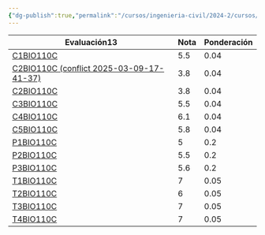 ```yaml
---
{"dg-publish":true,"permalink":"/cursos/ingenieria-civil/2024-2/cursos/bio-110-c/"}
---
```


<div><table class="dataview table-view-table"><thead class="table-view-thead"><tr class="table-view-tr-header"><th class="table-view-th"><span>Evaluación</span><span class="dataview small-text">13</span></th><th class="table-view-th"><span>Nota</span></th><th class="table-view-th"><span>Ponderación</span></th></tr></thead><tbody class="table-view-tbody"><tr><td><span><a data-tooltip-position="top" aria-label="Cursos/Ingeniería Civil/2024-2/Evaluaciones/Biología de Organismos y Comunidades/C1BIO110C.md" data-href="Cursos/Ingeniería Civil/2024-2/Evaluaciones/Biología de Organismos y Comunidades/C1BIO110C.md" href="Cursos/Ingeniería Civil/2024-2/Evaluaciones/Biología de Organismos y Comunidades/C1BIO110C.md" class="original-internal-link" target="_blank" rel="noopener nofollow" style="display: none;">C1BIO110C</a><a data-tooltip-position="top" aria-label="Cursos/Ingeniería Civil/2024-2/Evaluaciones/Biología de Organismos y Comunidades/C1BIO110C.md" data-href="Cursos/Ingeniería Civil/2024-2/Evaluaciones/Biología de Organismos y Comunidades/C1BIO110C.md" href="Cursos/Ingeniería Civil/2024-2/Evaluaciones/Biología de Organismos y Comunidades/C1BIO110C.md" class="internal-link mathLink-internal-link" target="_blank" rel="noopener nofollow">C1BIO110C</a></span></td><td>5.5</td><td><span>0.04</span></td></tr><tr><td><span><a data-tooltip-position="top" aria-label="Cursos/Ingeniería Civil/2024-2/Evaluaciones/Biología de Organismos y Comunidades/C2BIO110C (conflict 2025-03-09-17-41-37).md" data-href="Cursos/Ingeniería Civil/2024-2/Evaluaciones/Biología de Organismos y Comunidades/C2BIO110C (conflict 2025-03-09-17-41-37).md" href="Cursos/Ingeniería Civil/2024-2/Evaluaciones/Biología de Organismos y Comunidades/C2BIO110C (conflict 2025-03-09-17-41-37).md" class="original-internal-link" target="_blank" rel="noopener nofollow" style="display: none;">C2BIO110C (conflict 2025-03-09-17-41-37)</a><a data-tooltip-position="top" aria-label="Cursos/Ingeniería Civil/2024-2/Evaluaciones/Biología de Organismos y Comunidades/C2BIO110C (conflict 2025-03-09-17-41-37).md" data-href="Cursos/Ingeniería Civil/2024-2/Evaluaciones/Biología de Organismos y Comunidades/C2BIO110C (conflict 2025-03-09-17-41-37).md" href="Cursos/Ingeniería Civil/2024-2/Evaluaciones/Biología de Organismos y Comunidades/C2BIO110C (conflict 2025-03-09-17-41-37).md" class="internal-link mathLink-internal-link" target="_blank" rel="noopener nofollow">C2BIO110C (conflict 2025-03-09-17-41-37)</a></span></td><td>3.8</td><td><span>0.04</span></td></tr><tr><td><span><a data-tooltip-position="top" aria-label="Cursos/Ingeniería Civil/2024-2/Evaluaciones/Biología de Organismos y Comunidades/C2BIO110C.md" data-href="Cursos/Ingeniería Civil/2024-2/Evaluaciones/Biología de Organismos y Comunidades/C2BIO110C.md" href="Cursos/Ingeniería Civil/2024-2/Evaluaciones/Biología de Organismos y Comunidades/C2BIO110C.md" class="original-internal-link" target="_blank" rel="noopener nofollow" style="display: none;">C2BIO110C</a><a data-tooltip-position="top" aria-label="Cursos/Ingeniería Civil/2024-2/Evaluaciones/Biología de Organismos y Comunidades/C2BIO110C.md" data-href="Cursos/Ingeniería Civil/2024-2/Evaluaciones/Biología de Organismos y Comunidades/C2BIO110C.md" href="Cursos/Ingeniería Civil/2024-2/Evaluaciones/Biología de Organismos y Comunidades/C2BIO110C.md" class="internal-link mathLink-internal-link" target="_blank" rel="noopener nofollow">C2BIO110C</a></span></td><td>3.8</td><td><span>0.04</span></td></tr><tr><td><span><a data-tooltip-position="top" aria-label="Cursos/Ingeniería Civil/2024-2/Evaluaciones/Biología de Organismos y Comunidades/C3BIO110C.md" data-href="Cursos/Ingeniería Civil/2024-2/Evaluaciones/Biología de Organismos y Comunidades/C3BIO110C.md" href="Cursos/Ingeniería Civil/2024-2/Evaluaciones/Biología de Organismos y Comunidades/C3BIO110C.md" class="original-internal-link" target="_blank" rel="noopener nofollow" style="display: none;">C3BIO110C</a><a data-tooltip-position="top" aria-label="Cursos/Ingeniería Civil/2024-2/Evaluaciones/Biología de Organismos y Comunidades/C3BIO110C.md" data-href="Cursos/Ingeniería Civil/2024-2/Evaluaciones/Biología de Organismos y Comunidades/C3BIO110C.md" href="Cursos/Ingeniería Civil/2024-2/Evaluaciones/Biología de Organismos y Comunidades/C3BIO110C.md" class="internal-link mathLink-internal-link" target="_blank" rel="noopener nofollow">C3BIO110C</a></span></td><td>5.5</td><td><span>0.04</span></td></tr><tr><td><span><a data-tooltip-position="top" aria-label="Cursos/Ingeniería Civil/2024-2/Evaluaciones/Biología de Organismos y Comunidades/C4BIO110C.md" data-href="Cursos/Ingeniería Civil/2024-2/Evaluaciones/Biología de Organismos y Comunidades/C4BIO110C.md" href="Cursos/Ingeniería Civil/2024-2/Evaluaciones/Biología de Organismos y Comunidades/C4BIO110C.md" class="original-internal-link" target="_blank" rel="noopener nofollow" style="display: none;">C4BIO110C</a><a data-tooltip-position="top" aria-label="Cursos/Ingeniería Civil/2024-2/Evaluaciones/Biología de Organismos y Comunidades/C4BIO110C.md" data-href="Cursos/Ingeniería Civil/2024-2/Evaluaciones/Biología de Organismos y Comunidades/C4BIO110C.md" href="Cursos/Ingeniería Civil/2024-2/Evaluaciones/Biología de Organismos y Comunidades/C4BIO110C.md" class="internal-link mathLink-internal-link" target="_blank" rel="noopener nofollow">C4BIO110C</a></span></td><td>6.1</td><td><span>0.04</span></td></tr><tr><td><span><a data-tooltip-position="top" aria-label="Cursos/Ingeniería Civil/2024-2/Evaluaciones/Biología de Organismos y Comunidades/C5BIO110C.md" data-href="Cursos/Ingeniería Civil/2024-2/Evaluaciones/Biología de Organismos y Comunidades/C5BIO110C.md" href="Cursos/Ingeniería Civil/2024-2/Evaluaciones/Biología de Organismos y Comunidades/C5BIO110C.md" class="original-internal-link" target="_blank" rel="noopener nofollow" style="display: none;">C5BIO110C</a><a data-tooltip-position="top" aria-label="Cursos/Ingeniería Civil/2024-2/Evaluaciones/Biología de Organismos y Comunidades/C5BIO110C.md" data-href="Cursos/Ingeniería Civil/2024-2/Evaluaciones/Biología de Organismos y Comunidades/C5BIO110C.md" href="Cursos/Ingeniería Civil/2024-2/Evaluaciones/Biología de Organismos y Comunidades/C5BIO110C.md" class="internal-link mathLink-internal-link" target="_blank" rel="noopener nofollow">C5BIO110C</a></span></td><td>5.8</td><td><span>0.04</span></td></tr><tr><td><span><a data-tooltip-position="top" aria-label="Cursos/Ingeniería Civil/2024-2/Evaluaciones/Biología de Organismos y Comunidades/P1BIO110C.md" data-href="Cursos/Ingeniería Civil/2024-2/Evaluaciones/Biología de Organismos y Comunidades/P1BIO110C.md" href="Cursos/Ingeniería Civil/2024-2/Evaluaciones/Biología de Organismos y Comunidades/P1BIO110C.md" class="original-internal-link" target="_blank" rel="noopener nofollow" style="display: none;">P1BIO110C</a><a data-tooltip-position="top" aria-label="Cursos/Ingeniería Civil/2024-2/Evaluaciones/Biología de Organismos y Comunidades/P1BIO110C.md" data-href="Cursos/Ingeniería Civil/2024-2/Evaluaciones/Biología de Organismos y Comunidades/P1BIO110C.md" href="Cursos/Ingeniería Civil/2024-2/Evaluaciones/Biología de Organismos y Comunidades/P1BIO110C.md" class="internal-link mathLink-internal-link" target="_blank" rel="noopener nofollow">P1BIO110C</a></span></td><td>5</td><td><span>0.2</span></td></tr><tr><td><span><a data-tooltip-position="top" aria-label="Cursos/Ingeniería Civil/2024-2/Evaluaciones/Biología de Organismos y Comunidades/P2BIO110C.md" data-href="Cursos/Ingeniería Civil/2024-2/Evaluaciones/Biología de Organismos y Comunidades/P2BIO110C.md" href="Cursos/Ingeniería Civil/2024-2/Evaluaciones/Biología de Organismos y Comunidades/P2BIO110C.md" class="original-internal-link" target="_blank" rel="noopener nofollow" style="display: none;">P2BIO110C</a><a data-tooltip-position="top" aria-label="Cursos/Ingeniería Civil/2024-2/Evaluaciones/Biología de Organismos y Comunidades/P2BIO110C.md" data-href="Cursos/Ingeniería Civil/2024-2/Evaluaciones/Biología de Organismos y Comunidades/P2BIO110C.md" href="Cursos/Ingeniería Civil/2024-2/Evaluaciones/Biología de Organismos y Comunidades/P2BIO110C.md" class="internal-link mathLink-internal-link" target="_blank" rel="noopener nofollow">P2BIO110C</a></span></td><td>5.5</td><td><span>0.2</span></td></tr><tr><td><span><a data-tooltip-position="top" aria-label="Cursos/Ingeniería Civil/2024-2/Evaluaciones/Biología de Organismos y Comunidades/P3BIO110C.md" data-href="Cursos/Ingeniería Civil/2024-2/Evaluaciones/Biología de Organismos y Comunidades/P3BIO110C.md" href="Cursos/Ingeniería Civil/2024-2/Evaluaciones/Biología de Organismos y Comunidades/P3BIO110C.md" class="original-internal-link" target="_blank" rel="noopener nofollow" style="display: none;">P3BIO110C</a><a data-tooltip-position="top" aria-label="Cursos/Ingeniería Civil/2024-2/Evaluaciones/Biología de Organismos y Comunidades/P3BIO110C.md" data-href="Cursos/Ingeniería Civil/2024-2/Evaluaciones/Biología de Organismos y Comunidades/P3BIO110C.md" href="Cursos/Ingeniería Civil/2024-2/Evaluaciones/Biología de Organismos y Comunidades/P3BIO110C.md" class="internal-link mathLink-internal-link" target="_blank" rel="noopener nofollow">P3BIO110C</a></span></td><td>5.6</td><td><span>0.2</span></td></tr><tr><td><span><a data-tooltip-position="top" aria-label="Cursos/Ingeniería Civil/2024-2/Evaluaciones/Biología de Organismos y Comunidades/T1BIO110C.md" data-href="Cursos/Ingeniería Civil/2024-2/Evaluaciones/Biología de Organismos y Comunidades/T1BIO110C.md" href="Cursos/Ingeniería Civil/2024-2/Evaluaciones/Biología de Organismos y Comunidades/T1BIO110C.md" class="original-internal-link" target="_blank" rel="noopener nofollow" style="display: none;">T1BIO110C</a><a data-tooltip-position="top" aria-label="Cursos/Ingeniería Civil/2024-2/Evaluaciones/Biología de Organismos y Comunidades/T1BIO110C.md" data-href="Cursos/Ingeniería Civil/2024-2/Evaluaciones/Biología de Organismos y Comunidades/T1BIO110C.md" href="Cursos/Ingeniería Civil/2024-2/Evaluaciones/Biología de Organismos y Comunidades/T1BIO110C.md" class="internal-link mathLink-internal-link" target="_blank" rel="noopener nofollow">T1BIO110C</a></span></td><td>7</td><td><span>0.05</span></td></tr><tr><td><span><a data-tooltip-position="top" aria-label="Cursos/Ingeniería Civil/2024-2/Evaluaciones/Biología de Organismos y Comunidades/T2BIO110C.md" data-href="Cursos/Ingeniería Civil/2024-2/Evaluaciones/Biología de Organismos y Comunidades/T2BIO110C.md" href="Cursos/Ingeniería Civil/2024-2/Evaluaciones/Biología de Organismos y Comunidades/T2BIO110C.md" class="original-internal-link" target="_blank" rel="noopener nofollow" style="display: none;">T2BIO110C</a><a data-tooltip-position="top" aria-label="Cursos/Ingeniería Civil/2024-2/Evaluaciones/Biología de Organismos y Comunidades/T2BIO110C.md" data-href="Cursos/Ingeniería Civil/2024-2/Evaluaciones/Biología de Organismos y Comunidades/T2BIO110C.md" href="Cursos/Ingeniería Civil/2024-2/Evaluaciones/Biología de Organismos y Comunidades/T2BIO110C.md" class="internal-link mathLink-internal-link" target="_blank" rel="noopener nofollow">T2BIO110C</a></span></td><td>6</td><td><span>0.05</span></td></tr><tr><td><span><a data-tooltip-position="top" aria-label="Cursos/Ingeniería Civil/2024-2/Evaluaciones/Biología de Organismos y Comunidades/T3BIO110C.md" data-href="Cursos/Ingeniería Civil/2024-2/Evaluaciones/Biología de Organismos y Comunidades/T3BIO110C.md" href="Cursos/Ingeniería Civil/2024-2/Evaluaciones/Biología de Organismos y Comunidades/T3BIO110C.md" class="original-internal-link" target="_blank" rel="noopener nofollow" style="display: none;">T3BIO110C</a><a data-tooltip-position="top" aria-label="Cursos/Ingeniería Civil/2024-2/Evaluaciones/Biología de Organismos y Comunidades/T3BIO110C.md" data-href="Cursos/Ingeniería Civil/2024-2/Evaluaciones/Biología de Organismos y Comunidades/T3BIO110C.md" href="Cursos/Ingeniería Civil/2024-2/Evaluaciones/Biología de Organismos y Comunidades/T3BIO110C.md" class="internal-link mathLink-internal-link" target="_blank" rel="noopener nofollow">T3BIO110C</a></span></td><td>7</td><td><span>0.05</span></td></tr><tr><td><span><a data-tooltip-position="top" aria-label="Cursos/Ingeniería Civil/2024-2/Evaluaciones/Biología de Organismos y Comunidades/T4BIO110C.md" data-href="Cursos/Ingeniería Civil/2024-2/Evaluaciones/Biología de Organismos y Comunidades/T4BIO110C.md" href="Cursos/Ingeniería Civil/2024-2/Evaluaciones/Biología de Organismos y Comunidades/T4BIO110C.md" class="original-internal-link" target="_blank" rel="noopener nofollow" style="display: none;">T4BIO110C</a><a data-tooltip-position="top" aria-label="Cursos/Ingeniería Civil/2024-2/Evaluaciones/Biología de Organismos y Comunidades/T4BIO110C.md" data-href="Cursos/Ingeniería Civil/2024-2/Evaluaciones/Biología de Organismos y Comunidades/T4BIO110C.md" href="Cursos/Ingeniería Civil/2024-2/Evaluaciones/Biología de Organismos y Comunidades/T4BIO110C.md" class="internal-link mathLink-internal-link" target="_blank" rel="noopener nofollow">T4BIO110C</a></span></td><td>7</td><td><span>0.05</span></td></tr></tbody></table></div><p><span><span class="math math-inline is-loaded"><mjx-container class="MathJax" jax="CHTML"><mjx-math class="MJX-TEX"><mjx-mstyle size="Lg"><mjx-texatom texclass="ORD"><mjx-mtext class="mjx-n"><mjx-c class="mjx-c4E"></mjx-c><mjx-c class="mjx-c46"></mjx-c><mjx-c class="mjx-c43"></mjx-c></mjx-mtext><mjx-mo class="mjx-n" space="4"><mjx-c class="mjx-c3D"></mjx-c></mjx-mo><mjx-mn class="mjx-n" space="4"><mjx-c class="mjx-c35"></mjx-c><mjx-c class="mjx-c2E"></mjx-c><mjx-c class="mjx-c38"></mjx-c></mjx-mn></mjx-texatom></mjx-mstyle></mjx-math></mjx-container></span></span></p>
